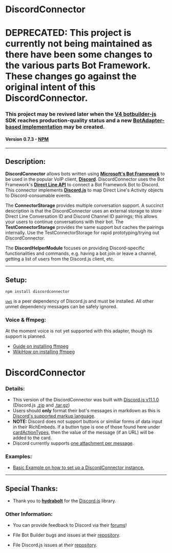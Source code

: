 # DiscordConnector 

# DEPRECATED: This project is currently not being maintained as there have been some changes to the various parts Bot Framework. These changes go against the original intent of this DiscordConnector. 

### This project may be revived later when the [V4 botbuilder-js](https://github.com/Microsoft/botbuilder-js) SDK reaches production-quality status and a new [BotAdapter-based implementation](https://github.com/Microsoft/botbuilder-js/blob/master/libraries/botbuilder-core/src/botAdapter.ts) may be created.

#### Version 0.7.3 - [NPM][npm]
___

## Description:

**DiscordConnector** allows bots written using **[Microsoft's Bot Framework][botframework]** to be used in the popular VoIP client, **[Discord][discordapp]**. DiscordConnector uses the Bot Framework's **[Direct Line API][directline]** to connect a Bot Framework Bot to Discord. This connector implements **[Discord.js][discord.js]** to map Direct Line's Activity objects to Discord-consumable events.

The **ConnectorStorage** provides multiple conversation support. A succinct description is that the DiscordConnector uses an external storage to store Direct Line Conversation ID and Discord Channel ID pairings; this allows your users to continue conversations with their bot. The **TestConnectorStorage** provides the same support but caches the pairings internally. Use the TestConnectorStorage for rapid prototyping/trying out DiscordConnector.

The **DiscordHelperModule** focuses on providing Discord-specific functionalities and commands, e.g. having a bot join or leave a channel, getting a list of users from the Discord.js client, etc.  

___

## Setup:
```
npm install discordconnector
```

[`uws`][uws] is a peer dependency of Discord.js and must be installed. All other unmet dependency messages can be safely ignored.


### Voice & ffmpeg:
At the moment voice is not yet supported with this adapter, though its support is planned.

- [Guide on installing ffmpeg][adaptlearning/ffmpeg]
- [WikiHow on installing ffmpeg][wikihow/ffmpeg]


# DiscordConnector



### Details:
- This version of the DiscordConnector was built with [Discord.js v11.1.0][Discordv11.1.0] (Discord.js [.zip][Discordv11.1.0Download] and [.tar.gz][Discordv11.1.0Download.tar.gz]) 
- Users should __only__ format their bot's messages in markdown as this is [Discord's supported markup language][discordmarkup].
- __NOTE:__ Discord does not support buttons or similiar forms of data input in their RichEmbeds. If a button type is one of those found here under [cardActionTypes][cardActionTypes], then the value of the message (if an URL) will be added to the card.
- Discord currently supports [one attachment per message][oneAttachmentLimit].

### Examples:
- [Basic Example on how to set up a DiscordConnector instance.][example_1]
___

## Special Thanks:
- Thank you to [**hydrabolt**][hydrabolt] for the [Discord.js][discord.jsGitHub] library.

### Other Information:
- You can provide feedback to Discord via their [forums][discordfeedback]!
- File Bot Builder bugs and issues at their [repository][botframeworkissues].
- File Discord.js issues at _their_ [repository][discord.jsissues].



  [botframework]: https://github.com/Microsoft/BotBuilder  
  [botframeworkissues]: https://github.com/Microsoft/BotBuilder/issues
  [discordapp]: https://discordapp.com
  [directline]: https://docs.microsoft.com/en-us/bot-framework/rest-api/bot-framework-rest-direct-line-3-0-concepts
  [discord.js]: https://discord.js.org
  [hydrabolt]: https://github.com/hydrabolt
  [discord.jsGitHub]: https://github.com/hydrabolt/discord.js/
  [discord.jsissues]: https://github.com/hydrabolt/discord.js/issues
  [Discordv11.1.0]: https://github.com/hydrabolt/discord.js/releases/tag/11.1.0
  [Discordv11.1.0Download]: https://github.com/hydrabolt/discord.js/archive/11.1.0.zip
  [Discordv11.1.0Download.tar.gz]: https://github.com/hydrabolt/discord.js/archive/11.1.0.tar.gz
  [discordmarkup]: https://support.discordapp.com/hc/en-us/articles/210298617-Markdown-Text-101-Chat-Formatting-Bold-Italic-Underline-
  [discordfeedback]: https://feedback.discordapp.com/forums/326712-discord-dream-land
  [adaptlearning/ffmpeg]: https://github.com/adaptlearning/adapt_authoring/wiki/Installing-FFmpeg
  [wikihow/ffmpeg]: http://www.wikihow.com/Install-FFmpeg-on-Windows
  [cardActionTypes]: ./Consts.js
  [oneAttachmentLimit]: https://feedback.discordapp.com/forums/326712-discord-dream-land/suggestions/17614645-attach-multiple-photos-to-messages-and-choose-if-t
  [example_1]: ./examples/example.js
  [npm]: https://www.npmjs.com/package/discordconnector
  [uws]: https://www.npmjs.com/package/uws
